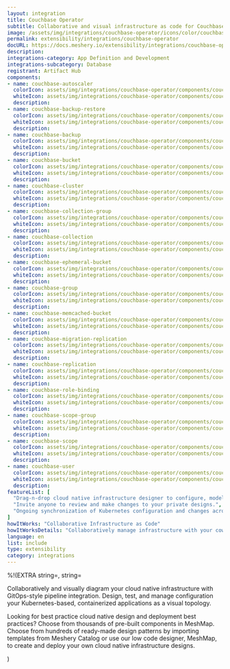 ```yaml
---
layout: integration
title: Couchbase Operator
subtitle: Collaborative and visual infrastructure as code for Couchbase Operator
image: /assets/img/integrations/couchbase-operator/icons/color/couchbase-operator-color.svg
permalink: extensibility/integrations/couchbase-operator
docURL: https://docs.meshery.io/extensibility/integrations/couchbase-operator
description: 
integrations-category: App Definition and Development
integrations-subcategory: Database
registrant: Artifact Hub
components: 
- name: couchbase-autoscaler
  colorIcon: assets/img/integrations/couchbase-operator/components/couchbase-autoscaler/icons/color/couchbase-autoscaler-color.svg
  whiteIcon: assets/img/integrations/couchbase-operator/components/couchbase-autoscaler/icons/white/couchbase-autoscaler-white.svg
  description: 
- name: couchbase-backup-restore
  colorIcon: assets/img/integrations/couchbase-operator/components/couchbase-backup-restore/icons/color/couchbase-backup-restore-color.svg
  whiteIcon: assets/img/integrations/couchbase-operator/components/couchbase-backup-restore/icons/white/couchbase-backup-restore-white.svg
  description: 
- name: couchbase-backup
  colorIcon: assets/img/integrations/couchbase-operator/components/couchbase-backup/icons/color/couchbase-backup-color.svg
  whiteIcon: assets/img/integrations/couchbase-operator/components/couchbase-backup/icons/white/couchbase-backup-white.svg
  description: 
- name: couchbase-bucket
  colorIcon: assets/img/integrations/couchbase-operator/components/couchbase-bucket/icons/color/couchbase-bucket-color.svg
  whiteIcon: assets/img/integrations/couchbase-operator/components/couchbase-bucket/icons/white/couchbase-bucket-white.svg
  description: 
- name: couchbase-cluster
  colorIcon: assets/img/integrations/couchbase-operator/components/couchbase-cluster/icons/color/couchbase-cluster-color.svg
  whiteIcon: assets/img/integrations/couchbase-operator/components/couchbase-cluster/icons/white/couchbase-cluster-white.svg
  description: 
- name: couchbase-collection-group
  colorIcon: assets/img/integrations/couchbase-operator/components/couchbase-collection-group/icons/color/couchbase-collection-group-color.svg
  whiteIcon: assets/img/integrations/couchbase-operator/components/couchbase-collection-group/icons/white/couchbase-collection-group-white.svg
  description: 
- name: couchbase-collection
  colorIcon: assets/img/integrations/couchbase-operator/components/couchbase-collection/icons/color/couchbase-collection-color.svg
  whiteIcon: assets/img/integrations/couchbase-operator/components/couchbase-collection/icons/white/couchbase-collection-white.svg
  description: 
- name: couchbase-ephemeral-bucket
  colorIcon: assets/img/integrations/couchbase-operator/components/couchbase-ephemeral-bucket/icons/color/couchbase-ephemeral-bucket-color.svg
  whiteIcon: assets/img/integrations/couchbase-operator/components/couchbase-ephemeral-bucket/icons/white/couchbase-ephemeral-bucket-white.svg
  description: 
- name: couchbase-group
  colorIcon: assets/img/integrations/couchbase-operator/components/couchbase-group/icons/color/couchbase-group-color.svg
  whiteIcon: assets/img/integrations/couchbase-operator/components/couchbase-group/icons/white/couchbase-group-white.svg
  description: 
- name: couchbase-memcached-bucket
  colorIcon: assets/img/integrations/couchbase-operator/components/couchbase-memcached-bucket/icons/color/couchbase-memcached-bucket-color.svg
  whiteIcon: assets/img/integrations/couchbase-operator/components/couchbase-memcached-bucket/icons/white/couchbase-memcached-bucket-white.svg
  description: 
- name: couchbase-migration-replication
  colorIcon: assets/img/integrations/couchbase-operator/components/couchbase-migration-replication/icons/color/couchbase-migration-replication-color.svg
  whiteIcon: assets/img/integrations/couchbase-operator/components/couchbase-migration-replication/icons/white/couchbase-migration-replication-white.svg
  description: 
- name: couchbase-replication
  colorIcon: assets/img/integrations/couchbase-operator/components/couchbase-replication/icons/color/couchbase-replication-color.svg
  whiteIcon: assets/img/integrations/couchbase-operator/components/couchbase-replication/icons/white/couchbase-replication-white.svg
  description: 
- name: couchbase-role-binding
  colorIcon: assets/img/integrations/couchbase-operator/components/couchbase-role-binding/icons/color/couchbase-role-binding-color.svg
  whiteIcon: assets/img/integrations/couchbase-operator/components/couchbase-role-binding/icons/white/couchbase-role-binding-white.svg
  description: 
- name: couchbase-scope-group
  colorIcon: assets/img/integrations/couchbase-operator/components/couchbase-scope-group/icons/color/couchbase-scope-group-color.svg
  whiteIcon: assets/img/integrations/couchbase-operator/components/couchbase-scope-group/icons/white/couchbase-scope-group-white.svg
  description: 
- name: couchbase-scope
  colorIcon: assets/img/integrations/couchbase-operator/components/couchbase-scope/icons/color/couchbase-scope-color.svg
  whiteIcon: assets/img/integrations/couchbase-operator/components/couchbase-scope/icons/white/couchbase-scope-white.svg
  description: 
- name: couchbase-user
  colorIcon: assets/img/integrations/couchbase-operator/components/couchbase-user/icons/color/couchbase-user-color.svg
  whiteIcon: assets/img/integrations/couchbase-operator/components/couchbase-user/icons/white/couchbase-user-white.svg
  description: 
featureList: [
  "Drag-n-drop cloud native infrastructure designer to configure, model, and deploy your workloads.",
  "Invite anyone to review and make changes to your private designs.",
  "Ongoing synchronization of Kubernetes configuration and changes across any number of clusters."
]
howItWorks: "Collaborative Infrastructure as Code"
howItWorksDetails: "Collaboratively manage infrastructure with your coworkers synchronously sharing the same designs."
language: en
list: include
type: extensibility
category: integrations
---
```

%!(EXTRA string=, string=<p>
    Collaboratively and visually diagram your cloud native infrastructure with GitOps-style pipeline integration. Design, test, and manage configuration your Kubernetes-based, containerized applications as a visual topology.
</p>
<p>
    Looking for best practice cloud native design and deployment best practices? Choose from thousands of pre-built components in MeshMap. Choose from hundreds of ready-made design patterns by importing templates from Meshery Catalog or use our low code designer, MeshMap, to create and deploy your own cloud native infrastructure designs.
</p>)